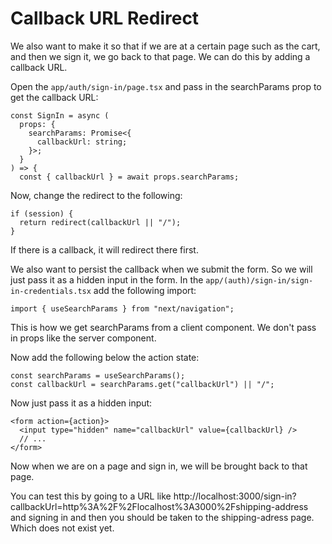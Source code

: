 # Callback URL Redirect

We also want to make it so that if we are at a certain page such as the cart, and then we sign it, we go back to that page. We can do this by adding a callback URL.

Open the `app/auth/sign-in/page.tsx` and pass in the searchParams prop to get the callback URL:

```tsx
const SignIn = async (
  props: {
    searchParams: Promise<{
      callbackUrl: string;
    }>;
  }
) => {
  const { callbackUrl } = await props.searchParams;
```

Now, change the redirect to the following:

```tsx
if (session) {
  return redirect(callbackUrl || "/");
}
```

If there is a callback, it will redirect there first.

We also want to persist the callback when we submit the form. So we will just pass it as a hidden input in the form. In the `app/(auth)/sign-in/sign-in-credentials.tsx` add the following import:

```tsx
import { useSearchParams } from "next/navigation";
```

This is how we get searchParams from a client component. We don't pass in props like the server component.

Now add the following below the action state:

```tsx
const searchParams = useSearchParams();
const callbackUrl = searchParams.get("callbackUrl") || "/";
```

Now just pass it as a hidden input:

```tsx
<form action={action}>
  <input type="hidden" name="callbackUrl" value={callbackUrl} />
  // ...
</form>
```

Now when we are on a page and sign in, we will be brought back to that page.

You can test this by going to a URL like http://localhost:3000/sign-in?callbackUrl=http%3A%2F%2Flocalhost%3A3000%2Fshipping-address and signing in and then you should be taken to the shipping-adress page. Which does not exist yet.
